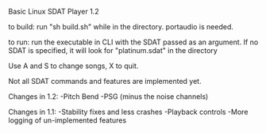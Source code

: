 Basic Linux SDAT Player 1.2


to build: run "sh build.sh" while in the directory. portaudio is needed.

to run: run the executable in CLI with the SDAT passed as an argument. If no SDAT is specified, it will look for "platinum.sdat" in the directory

Use A and S to change songs, X to quit.

Not all SDAT commands and features are implemented yet.

Changes in 1.2:
-Pitch Bend
-PSG (minus the noise channels)

Changes in 1.1:
-Stability fixes and less crashes
-Playback controls
-More logging of un-implemented features
